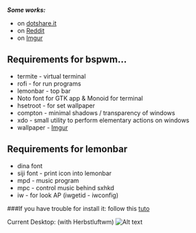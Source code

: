 ***Some works:***
* on [dotshare.it](http://dotshare.it/~szorfein/dots/)
* on [Reddit](https://www.reddit.com/user/szorfein/submitted/)
* on [Imgur](https://szorfein.imgur.com/)

## Requirements for bspwm...

+ termite - virtual terminal
+ rofi - for run programs
+ lemonbar - top bar
+ Noto font for GTK app & Monoid for terminal
+ hsetroot - for set wallpaper
+ compton - minimal shadows / transparency of windows
+ xdo - small utility to perform elementary actions on windows
+ wallpaper - [Imgur](http://i.imgur.com/08hNoV3.jpg)

## Requirements for lemonbar

+ dina font
+ siji font - print icon into lemonbar
+ mpd - music program
+ mpc - control music behind sxhkd
+ iw - for look AP (iwgetid - iwconfig)

###If you have trouble for install it: follow this [tuto](https://github.com/szorfein/dotfiles/wiki/Install-BSPWM)

Current Desktop: (with Herbstluftwm)
![Alt text](https://raw.githubusercontent.com/szorfein/dotfiles/master/screenshot.jpg "Screenshot")
